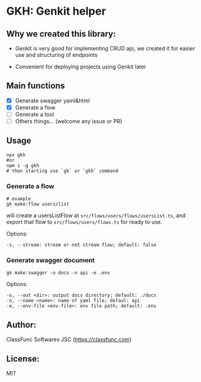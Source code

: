 # GKH: Genkit helper

## Why we created this library:

- Genkit is very good for implementing CRUD api, we created it for easier use and structuring of endpoints

- Convenient for deploying projects using Genkit later

## Main functions

- [x] Generate swagger yaml&html
- [x] Generate a flow
- [ ] Generate a tool
- [ ] Others things... (welcome any issue or PR)

## Usage

```shell
npx gkh
#or
npm i -g gkh
# then starting use `gk` or `gkh` command
```


### Generate a flow

```shell
# example
gk make:flow users/list
```
will create a usersListFlow at `src/flows/users/flows/usersList.ts`, and export that flow to `src/flows/users/flows.ts` for
ready to use.

Options:
```
-s, --stream: stream or not stream flow; default: false
```


### Generate swagger document

```shell
gk make:swagger -o docs -n api -e .env
```

Options:

```
-o, --out <dir>: output docs directory; default: ./docs
-n, --name <name>: name of yaml file; defaul: api
-e, --env-file <env-file>: env file path; default: .env
```

## Author:

ClassFunc Softwares JSC (https://classfunc.com)

## License:

MIT